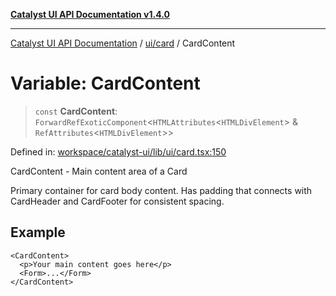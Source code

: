 [**Catalyst UI API Documentation v1.4.0**](../../../README.md)

---

[Catalyst UI API Documentation](../../../README.md) / [ui/card](../README.md) / CardContent

# Variable: CardContent

> `const` **CardContent**: `ForwardRefExoticComponent`\<`HTMLAttributes`\<`HTMLDivElement`\> & `RefAttributes`\<`HTMLDivElement`\>\>

Defined in: [workspace/catalyst-ui/lib/ui/card.tsx:150](https://github.com/TheBranchDriftCatalyst/catalyst-ui/blob/main/lib/ui/card.tsx#L150)

CardContent - Main content area of a Card

Primary container for card body content. Has padding that connects
with CardHeader and CardFooter for consistent spacing.

## Example

```tsx
<CardContent>
  <p>Your main content goes here</p>
  <Form>...</Form>
</CardContent>
```
